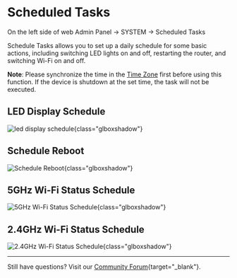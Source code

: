 # Scheduled Tasks

On the left side of web Admin Panel -> SYSTEM -> Scheduled Tasks

Schedule Tasks allows you to set up a daily schedule for some basic actions, including switching LED lights on and off, restarting the router, and switching Wi-Fi on and off.

**Note**: Please synchronize the time in the [Time Zone](../time_zone) first before using this function. If the device is shutdown at the set time, the task will not be executed.

## LED Display Schedule

![led display schedule](https://static.gl-inet.com/docs/en/4/tutorials/scheduled_tasks/led_display_schedule.png){class="glboxshadow"}

## Schedule Reboot

![Schedule Reboot](https://static.gl-inet.com/docs/en/4/tutorials/scheduled_tasks/schedule_reboot.png){class="glboxshadow"}

## 5GHz Wi-Fi Status Schedule

![5GHz Wi-Fi Status Schedule](https://static.gl-inet.com/docs/en/4/tutorials/scheduled_tasks/5g_wifi_status_schedule.png){class="glboxshadow"}

## 2.4GHz Wi-Fi Status Schedule

![2.4GHz Wi-Fi Status Schedule](https://static.gl-inet.com/docs/en/4/tutorials/scheduled_tasks/2g_wifi_status_schedule.png){class="glboxshadow"}

---

Still have questions? Visit our [Community Forum](https://forum.gl-inet.com){target="_blank"}.
